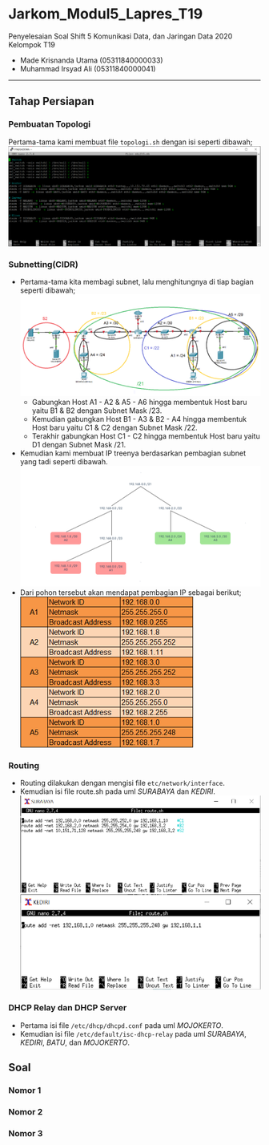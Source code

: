 # Jarkom_Modul5_Lapres_T19
Penyelesaian Soal Shift 5 Komunikasi Data, dan Jaringan Data 2020\
Kelompok T19
  * Made Krisnanda Utama (05311840000033)
  * Muhammad Irsyad Ali (05311840000041)


---

## Tahap Persiapan
### Pembuatan Topologi
 Pertama-tama kami membuat file ```topologi.sh``` dengan isi seperti dibawah;
  ![topologi_1](https://github.com/krisnanda59/Jarkom_Modul5__Lapres_T19/blob/main/dokum%20shift%205/topologi_persiapan.png)
 
### Subnetting(CIDR)
 - Pertama-tama kita membagi subnet, lalu menghitungnya di tiap bagian seperti dibawah;
  ![subnetting_1](https://github.com/krisnanda59/Jarkom_Modul5__Lapres_T19/blob/main/dokum%20shift%205/pembagian%20subnet_persiapan.png)
   - Gabungkan Host A1 - A2 & A5 - A6 hingga membentuk Host baru yaitu B1 & B2 dengan Subnet Mask /23.
   - Kemudian gabungkan Host B1 - A3 & B2 - A4 hingga membentuk Host baru yaitu C1 & C2 dengan Subnet Mask /22.
   - Terakhir gabungkan Host C1 - C2 hingga membentuk Host baru yaitu D1 dengan Subnet Mask /21.
 - Kemudian kami membuat IP treenya berdasarkan pembagian subnet yang tadi seperti dibawah.
  ![subnetting_2](https://github.com/krisnanda59/Jarkom_Modul5__Lapres_T19/blob/main/dokum%20shift%205/tree_persiapan.png)
 - Dari pohon tersebut akan mendapat pembagian IP sebagai berikut;
  ![subnetting_3](https://github.com/krisnanda59/Jarkom_Modul5__Lapres_T19/blob/main/dokum%20shift%205/Pembagian%20IP_persiapan(%20ditulis%20jangan%20dimasukin%20gambar).png)

 ### Routing
  - Routing dilakukan dengan mengisi file ```etc/network/interface```.
  - Kemudian isi file route.sh pada uml *SURABAYA* dan *KEDIRI*.
   ![routing_1](https://github.com/krisnanda59/Jarkom_Modul5__Lapres_T19/blob/main/dokum%20shift%205/routing%20surabaya_persiapan.png)
   ![routing_2](https://github.com/krisnanda59/Jarkom_Modul5__Lapres_T19/blob/main/dokum%20shift%205/routing%20kediri_persiapan.png)
 
 ### DHCP Relay dan DHCP Server
  - Pertama isi file ```/etc/dhcp/dhcpd.conf``` pada uml *MOJOKERTO*.
  - Kemudian isi file ```/etc/default/isc-dhcp-relay``` pada uml *SURABAYA*, *KEDIRI*, *BATU*, dan *MOJOKERTO*.
 
## Soal
### Nomor 1
 
 
### Nomor 2


### Nomor 3
